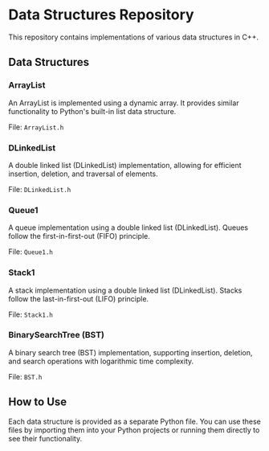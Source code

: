 # Data Structures Repository

This repository contains implementations of various data structures in C++.

## Data Structures

### ArrayList

An ArrayList is implemented using a dynamic array. It provides similar functionality to Python's built-in list data structure.

File: `ArrayList.h`

### DLinkedList

A double linked list (DLinkedList) implementation, allowing for efficient insertion, deletion, and traversal of elements.

File: `DLinkedList.h`

### Queue1

A queue implementation using a double linked list (DLinkedList). Queues follow the first-in-first-out (FIFO) principle.

File: `Queue1.h`

### Stack1

A stack implementation using a double linked list (DLinkedList). Stacks follow the last-in-first-out (LIFO) principle.

File: `Stack1.h`

### BinarySearchTree (BST)

A binary search tree (BST) implementation, supporting insertion, deletion, and search operations with logarithmic time complexity.

File: `BST.h`

## How to Use

Each data structure is provided as a separate Python file. You can use these files by importing them into your Python projects or running them directly to see their functionality.
